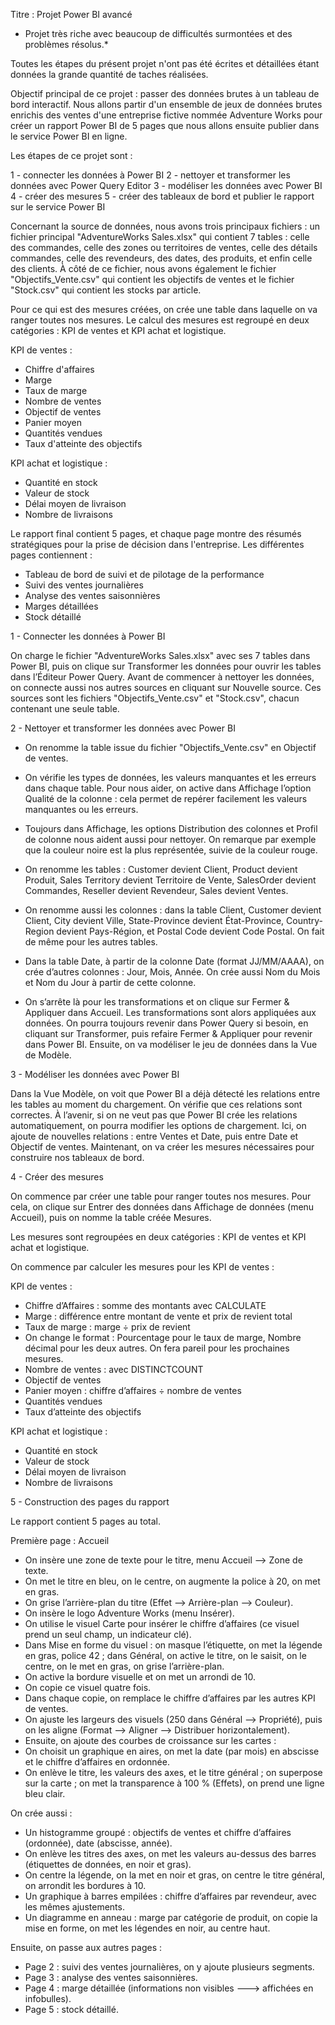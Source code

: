 Titre : Projet Power BI avancé

* Projet très riche avec beaucoup de difficultés surmontées et des problèmes résolus.*

Toutes les étapes du présent projet n'ont pas été écrites et détaillées étant données la grande quantité de taches réalisées.

Objectif principal de ce projet : passer des données brutes à un tableau de bord interactif. Nous allons partir d'un ensemble de jeux de données brutes enrichis des ventes d'une entreprise fictive nommée Adventure Works pour créer un rapport Power BI de 5 pages que nous allons ensuite publier dans le service Power BI en ligne.

Les étapes de ce projet sont :

1 - connecter les données à Power BI
2 - nettoyer et transformer les données avec Power Query Editor
3 - modéliser les données avec Power BI
4 - créer des mesures
5 - créer des tableaux de bord et publier le rapport sur le service Power BI

Concernant la source de données, nous avons trois principaux fichiers : un fichier principal "AdventureWorks Sales.xlsx" qui contient 7 tables : celle des commandes, celle des zones ou territoires de ventes, celle des détails commandes, celle des revendeurs, des dates, des produits, et enfin celle des clients. À côté de ce fichier, nous avons également le fichier "Objectifs_Vente.csv" qui contient les objectifs de ventes et le fichier "Stock.csv" qui contient les stocks par article.

Pour ce qui est des mesures créées, on crée une table dans laquelle on va ranger toutes nos mesures.
Le calcul des mesures est regroupé en deux catégories : KPI de ventes et KPI achat et logistique.

KPI de ventes :

- Chiffre d'affaires
- Marge
- Taux de marge
- Nombre de ventes
- Objectif de ventes
- Panier moyen
- Quantités vendues
- Taux d'atteinte des objectifs

KPI achat et logistique :

- Quantité en stock
- Valeur de stock
- Délai moyen de livraison
- Nombre de livraisons

Le rapport final contient 5 pages, et chaque page montre des résumés stratégiques pour la prise de décision dans l'entreprise. Les différentes pages contiennent :

- Tableau de bord de suivi et de pilotage de la performance
- Suivi des ventes journalières
- Analyse des ventes saisonnières
- Marges détaillées
- Stock détaillé


1 - Connecter les données à Power BI

On charge le fichier "AdventureWorks Sales.xlsx" avec ses 7 tables dans Power BI, puis on clique sur Transformer les données pour ouvrir les tables dans l’Éditeur Power Query.
Avant de commencer à nettoyer les données, on connecte aussi nos autres sources en cliquant sur Nouvelle source. Ces sources sont les fichiers "Objectifs_Vente.csv" et "Stock.csv", chacun contenant une seule table.

2 - Nettoyer et transformer les données avec Power BI

- On renomme la table issue du fichier "Objectifs_Vente.csv" en Objectif de ventes.

- On vérifie les types de données, les valeurs manquantes et les erreurs dans chaque table. Pour nous aider, on active dans Affichage l’option Qualité de la colonne : cela permet de repérer facilement les valeurs manquantes ou les erreurs.

- Toujours dans Affichage, les options Distribution des colonnes et Profil de colonne nous aident aussi pour nettoyer. On remarque par exemple que la couleur noire est la plus représentée, suivie de la couleur rouge.

- On renomme les tables : Customer devient Client, Product devient Produit, Sales Territory devient Territoire de Vente, SalesOrder devient Commandes, Reseller devient Revendeur, Sales devient Ventes.

- On renomme aussi les colonnes : dans la table Client, Customer devient Client, City devient Ville, State-Province devient État-Province, Country-Region devient Pays-Région, et Postal Code devient Code Postal. On fait de même pour les autres tables.

- Dans la table Date, à partir de la colonne Date (format JJ/MM/AAAA), on crée d’autres colonnes : Jour, Mois, Année. On crée aussi Nom du Mois et Nom du Jour à partir de cette colonne.

- On s’arrête là pour les transformations et on clique sur Fermer & Appliquer dans Accueil. Les transformations sont alors appliquées aux données. On pourra toujours revenir dans Power Query si besoin, en cliquant sur Transformer, puis refaire Fermer & Appliquer pour revenir dans Power BI.
Ensuite, on va modéliser le jeu de données dans la Vue de Modèle.

3 - Modéliser les données avec Power BI

Dans la Vue Modèle, on voit que Power BI a déjà détecté les relations entre les tables au moment du chargement. On vérifie que ces relations sont correctes.
À l’avenir, si on ne veut pas que Power BI crée les relations automatiquement, on pourra modifier les options de chargement.
Ici, on ajoute de nouvelles relations : entre Ventes et Date, puis entre Date et Objectif de ventes.
Maintenant, on va créer les mesures nécessaires pour construire nos tableaux de bord.

4 - Créer des mesures

On commence par créer une table pour ranger toutes nos mesures. Pour cela, on clique sur Entrer des données dans Affichage de données (menu Accueil), puis on nomme la table créée Mesures.

Les mesures sont regroupées en deux catégories : KPI de ventes et KPI achat et logistique.

On commence par calculer les mesures pour les KPI de ventes :

KPI de ventes :

- Chiffre d’Affaires : somme des montants avec CALCULATE
- Marge : différence entre montant de vente et prix de revient total
- Taux de marge : marge ÷ prix de revient
- On change le format : Pourcentage pour le taux de marge, Nombre décimal pour les deux autres. On fera pareil pour les prochaines mesures.
- Nombre de ventes : avec DISTINCTCOUNT
- Objectif de ventes
- Panier moyen : chiffre d’affaires ÷ nombre de ventes
- Quantités vendues
- Taux d’atteinte des objectifs

KPI achat et logistique :

- Quantité en stock
- Valeur de stock
- Délai moyen de livraison
- Nombre de livraisons

5 - Construction des pages du rapport

Le rapport contient 5 pages au total.

Première page : Accueil

- On insère une zone de texte pour le titre, menu Accueil --> Zone de texte.
- On met le titre en bleu, on le centre, on augmente la police à 20, on met en gras.
- On grise l’arrière-plan du titre (Effet --> Arrière-plan --> Couleur).
- On insère le logo Adventure Works (menu Insérer).
- On utilise le visuel Carte pour insérer le chiffre d’affaires (ce visuel prend un seul champ, un indicateur clé).
- Dans Mise en forme du visuel : on masque l’étiquette, on met la légende en gras, police 42 ; dans Général, on active le titre, on le saisit, on le centre, on le met en gras, on grise l’arrière-plan.
- On active la bordure visuelle et on met un arrondi de 10.
- On copie ce visuel quatre fois.
- Dans chaque copie, on remplace le chiffre d’affaires par les autres KPI de ventes.
- On ajuste les largeurs des visuels (250 dans Général --> Propriété), puis on les aligne (Format --> Aligner --> Distribuer horizontalement).
- Ensuite, on ajoute des courbes de croissance sur les cartes :
- On choisit un graphique en aires, on met la date (par mois) en abscisse et le chiffre d’affaires en ordonnée.
- On enlève le titre, les valeurs des axes, et le titre général ; on superpose sur la carte ; on met la transparence à 100 % (Effets), on prend une ligne bleu clair.

On crée aussi :

- Un histogramme groupé : objectifs de ventes et chiffre d’affaires (ordonnée), date (abscisse, année).
- On enlève les titres des axes, on met les valeurs au-dessus des barres (étiquettes de données, en noir et gras).
- On centre la légende, on la met en noir et gras, on centre le titre général, on arrondit les bordures à 10.
- Un graphique à barres empilées : chiffre d’affaires par revendeur, avec les mêmes ajustements.
- Un diagramme en anneau : marge par catégorie de produit, on copie la mise en forme, on met les légendes en noir, au centre haut.

Ensuite, on passe aux autres pages :

- Page 2 : suivi des ventes journalières, on y ajoute plusieurs segments.
- Page 3 : analyse des ventes saisonnières.
- Page 4 : marge détaillée (informations non visibles ---> affichées en infobulles).
- Page 5 : stock détaillé.

